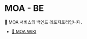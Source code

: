 # MOA - BE
👋 MOA 서비스의 백엔드 레포지토리입니다. 

- [🔗 MOA WIKI](https://github.com/100-hours-a-week/4-bull4zo-wiki/wiki)
